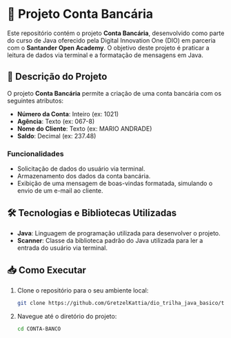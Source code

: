 # 🏦 Projeto Conta Bancária 

Este repositório contém o projeto **Conta Bancária**, desenvolvido como parte do curso de Java oferecido pela Digital Innovation One (DIO) em parceria com o **Santander Open Academy**. O objetivo deste projeto é praticar a leitura de dados via terminal e a formatação de mensagens em Java.

## 📄 Descrição do Projeto

O projeto **Conta Bancária** permite a criação de uma conta bancária com os seguintes atributos:

- **Número da Conta**: Inteiro (ex: 1021)
- **Agência**: Texto (ex: 067-8)
- **Nome do Cliente**: Texto (ex: MARIO ANDRADE)
- **Saldo**: Decimal (ex: 237.48)

### Funcionalidades

- Solicitação de dados do usuário via terminal.
- Armazenamento dos dados da conta bancária.
- Exibição de uma mensagem de boas-vindas formatada, simulando o envio de um e-mail ao cliente.

## 🛠️ Tecnologias e Bibliotecas Utilizadas

- **Java**: Linguagem de programação utilizada para desenvolver o projeto.
- **Scanner**: Classe da biblioteca padrão do Java utilizada para ler a entrada do usuário via terminal.

## 📥 Como Executar

1. Clone o repositório para o seu ambiente local:
   ```bash
   git clone https://github.com/GretzelKattia/dio_trilha_java_basico/tree/main/CONTA-BANCO

2. Navegue até o diretório do projeto:
    ```bash
    cd CONTA-BANCO
